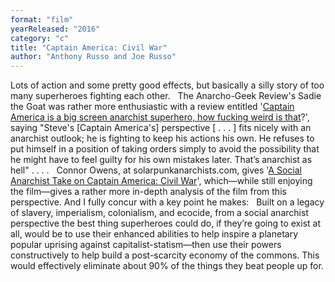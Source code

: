```yaml
---
format: "film"
yearReleased: "2016"
category: "c"
title: "Captain America: Civil War"
author: "Anthony Russo and Joe Russo"
---
```

Lots of action and some pretty good effects, but basically  a silly story of too many superheroes fighting each other.
 
The Anarcho-Geek Review's Sadie the Goat was rather more  enthusiastic with a review entitled '<a href="http://www.anarchogeekreview.com/movies/captain-america-is-a-big-screen-anarchist-superhero-how-fucking-weird-is-that">Captain  America is a big screen anarchist superhero, how fucking weird is that</a>?',  saying "Steve's [Captain America's] perspective [ . . . ] fits nicely with an  anarchist outlook; he is fighting to keep his actions his own. He refuses to put  himself in a position of taking orders simply to avoid the possibility that he  might have to feel guilty for his own mistakes later. That’s anarchist as hell"  . . . .
 
Connor Owens, at solarpunkanarchists.com, gives '<a href="https://solarpunkanarchists.com/2016/04/29/a-social-anarchist-take-on-captain-america-civil-war/">A  Social Anarchist Take on Captain America: Civil War</a>', which—while still  enjoying the film—gives a rather more in-depth analysis of the film from this  perspective. And I fully concur with a key point he makes:
 
Built on a legacy of slavery, imperialism, colonialism,  and ecocide, from a social anarchist perspective the best thing superheroes  could do, if they’re going to exist at all, would be to use their enhanced  abilities to help inspire a planetary popular uprising against  capitalist-statism—then use their powers constructively to help build a  post-scarcity economy of the commons. This would effectively eliminate about 90%  of the things they beat people up for.